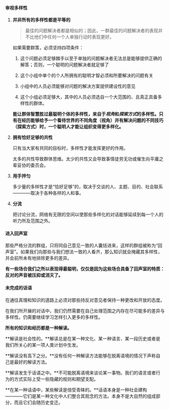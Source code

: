 #### 审视多样性

1. **并非所有的多样性都是平等的**

    > 最佳的问题解决者都是相似的；因此，一群最佳的问题解决者的表现并不比他们中任何一个人单独行动时表现更好。

    如果需要群策，必须坚持四项条件：

    1. 这个问题必须足够棘手以至于单独的问题解决者无法总是能够提供正确的解答；否则，一个聪明的问题解决者就足够了

    2. 这个小组中单个的个人所拥有的聪明才智必须和所要解决的问题有关

    3. 小组中的人员必须能够对问题的解决方案提供建设性的意见

    4. 这个小组必须足够大，其中的人员必须选自一个大范围的、且真正具备多样性的群体。

    **能让群体智慧胜过最聪明个体的多样性，来自于*视角*和*探索方式*的多样性。只有在经历能够给予一个看待世界的不同角度（视角）并有解决问题的不同技巧（探索方式）时，一个聪明人才能让组织变得更多样化。**

2. **拥有恰好足够的共性**

    只有当大家有共同的目标时，多样性才能发挥更好的作用。
    
    太多的共性导致群体思维。太少的共性又会导致事情徒劳无功或催生向平庸之辈妥协的委员会。
    
3. **用手拌匀**

    多少量的多样性才是“恰好足够”的，取决于交谈的人、主题、目的、社会联系————取决于各种各样的人和事。
    
4. **分流**

    把讨论分流，网络有无限的空间以使那些多样化的对话能够延续到每一个人的听力所及范围之外。
    
#### 进入回声室

那些严格分流的群组，只将同自己意见一致的人囊括进来，这样的群组被称为“回声室”。如果我们向那些与我们想法一致的人看齐，那么知识就会掩藏其多样性，并会前所未有地排除更多的差异。

**有一些场合我们之所以表现得最聪明，仅仅是因为这些场合具备了回声室的特质：反对的声音被压抑或消灭了。**

#### 未完成的话语

在通往真理和知识的道路上必须对那些持反对意见者保持一种更改和开放的态度。

在我们所开展的对话中，我们仍然需要在自己处理范围之内存在尽可能多的差异与多样性。仍需要继续学习怎样引入更多的多样性。

**所有的知识和经历都是一种解读。**

**解读是社会性的。**解读总是在某一种文化、某一种语言、某一段历史或者是我们所关心的某一项人类计划中生发。

**解读没有高下之分。**没有任何一种解读方法能够在脱离语境的情况下声称自己是最好的解读方法。

**解读发生于话语之中。**不可能脱离语境来谈论某一事物。我们的语言或者行为的方式实际上受一些隐藏的规则和期望支配。

**在某一种话语中，某些解读是倍受青睐的。**话语本身是一种社会建构————它们是某一种文化中人们整合其观念的方法。本身不是大自然的组成部分，而且它们会随历史变迁。

